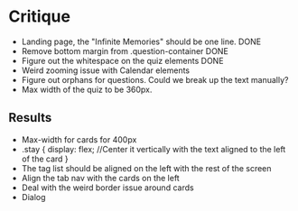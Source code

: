 # Critique
  * Landing page, the "Infinite Memories" should be one line. DONE
  * Remove bottom margin from .question-container DONE
  * Figure out the whitespace on the quiz elements DONE
  * Weird zooming issue with Calendar elements
  * Figure out orphans for questions. Could we break up the text manually?
  * Max width of the quiz to be 360px.


## Results
 * Max-width for cards for 400px
 * .stay {
   display: flex;
   //Center it vertically with the text aligned to the left of the card
 }
 * The tag list should be aligned on the left with the rest of the screen
 * Align the tab nav with the cards on the left
 * Deal with the weird border issue around cards
 * Dialog
